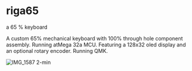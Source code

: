 # riga65
a 65 % keyboard

A custom 65% mechanical keyboard with 100% through hole component assembly. 
Running atMega 32a MCU. 
Featuring a 128x32 oled display and an optional rotary encoder. Running QMK.

![IMG_1587 2-min](https://user-images.githubusercontent.com/64965263/153472693-2f692c5e-878f-4604-88cc-927139cf469b.png)
